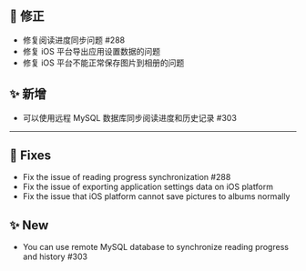 ## 🐛 修正

- 修复阅读进度同步问题 #288
- 修复 iOS 平台导出应用设置数据的问题
- 修复 iOS 平台不能正常保存图片到相册的问题

## ✨ 新增

- 可以使用远程 MySQL 数据库同步阅读进度和历史记录 #303

---

## 🐛 Fixes

- Fix the issue of reading progress synchronization #288
- Fix the issue of exporting application settings data on iOS platform
- Fix the issue that iOS platform cannot save pictures to albums normally

## ✨ New

- You can use remote MySQL database to synchronize reading progress and history #303
